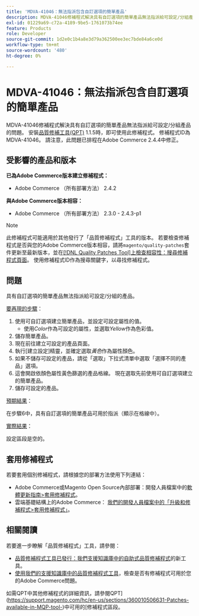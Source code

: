 ```yaml
---
title: 'MDVA-41046：無法指派包含自訂選項的簡單產品'
description: MDVA-41046修補程式解決具有自訂選項的簡單產品無法指派給可設定/分組產品的問題。 安裝[Quality Patches Tool (QPT)](/help/announcements/adobe-commerce-announcements/magento-quality-patches-released-new-tool-to-self-serve-quality-patches.md) 1.1.5時，即可使用此修補程式。 修補程式ID為MDVA-41046。 請注意，此問題已排程在Adobe Commerce 2.4.4中修正。
exl-id: 01229a69-c72a-4189-9be5-1761073b74ee
feature: Products
role: Developer
source-git-commit: 1d2e0c1b4a8e3d79a362500ee3ec7bde84a6ce0d
workflow-type: tm+mt
source-wordcount: '480'
ht-degree: 0%

---
```


# MDVA-41046：無法指派包含自訂選項的簡單產品

MDVA-41046修補程式解決具有自訂選項的簡單產品無法指派給可設定/分組產品的問題。 安裝[品質修補工具(QPT)](/help/announcements/adobe-commerce-announcements/magento-quality-patches-released-new-tool-to-self-serve-quality-patches.md) 1.1.5時，即可使用此修補程式。 修補程式ID為MDVA-41046。 請注意，此問題已排程在Adobe Commerce 2.4.4中修正。

## 受影響的產品和版本

**已為Adobe Commerce版本建立修補程式：**

* Adobe Commerce （所有部署方法） 2.4.2

**與Adobe Commerce版本相容：**

* Adobe Commerce （所有部署方法） 2.3.0 - 2.4.3-p1

>[!NOTE]
>
>此修補程式可能適用於其他發行了「品質修補程式」工具的版本。 若要檢查修補程式是否與您的Adobe Commerce版本相容，請將`magento/quality-patches`套件更新至最新版本，並在[[!DNL Quality Patches Tool]上檢查相容性：搜尋修補程式頁面](https://devdocs.magento.com/quality-patches/tool.html#patch-grid)。 使用修補程式ID作為搜尋關鍵字，以尋找修補程式。

## 問題

具有自訂選項的簡單產品無法指派給可設定/分組的產品。

<u>要再現的步驟</u>：

1. 使用可自訂選項建立簡單產品，並設定可設定屬性的值。
   * 使用&#x200B;*Color*&#x200B;作為可設定的屬性，並選取&#x200B;*Yellow*&#x200B;作為色彩值。
1. 儲存簡單產品。
1. 現在前往建立可設定的產品頁面。
1. 執行[建立設定]精靈，並確定選取&#x200B;*黃色*&#x200B;作為屬性顏色。
1. 如果不儲存可設定的產品，請從「選取」下拉式清單中選取「選擇不同的產品」選項。
1. 這會開啟依顏色屬性黃色篩選的產品格線。 現在選取先前使用可自訂選項建立的簡單產品。
1. 儲存可設定的產品。

<u>預期結果</u>：

在步驟6中，具有自訂選項的簡單產品可用於指派（顯示在格線中）。

<u>實際結果</u>：

設定區段是空的。

## 套用修補程式

若要套用個別修補程式，請根據您的部署方法使用下列連結：

* Adobe Commerce或Magento Open Source內部部署：開發人員檔案中的[軟體更新指南>套用修補程式](https://devdocs.magento.com/guides/v2.4/comp-mgr/patching/mqp.html)。
* 雲端基礎結構上的Adobe Commerce： [我們的開發人員檔案中的「升級和修補程式>套用修補程式」](https://devdocs.magento.com/cloud/project/project-patch.html)。

## 相關閱讀

若要進一步瞭解「品質修補程式」工具，請參閱：

* [品質修補程式工具已發行：我們支援知識庫中的自助式品質修補程式](/help/announcements/adobe-commerce-announcements/magento-quality-patches-released-new-tool-to-self-serve-quality-patches.md)的新工具。
* [使用我們的支援知識庫中的品質修補程式工具](/help/support-tools/patches-available-in-qpt-tool/check-patch-for-magento-issue-with-magento-quality-patches.md)，檢查是否有修補程式可用於您的Adobe Commerce問題。

如需QPT中其他修補程式的詳細資訊，請參閱QPT](https://support.magento.com/hc/en-us/sections/360010506631-Patches-available-in-MQP-tool-)中可用的[修補程式區段。
